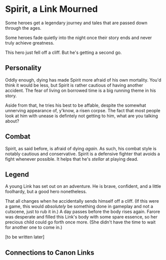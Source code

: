 Spirit, a Link Mourned
======================

Some heroes get a legendary journey and tales that are passed down through the
ages.

Some heroes fade quietly into the night once their story ends and never truly
achieve greatness.

This hero just fell off a cliff. But he's getting a second go.

Personality
-----------

Oddly enough, dying has made Spirit more afraid of his own mortality. You'd
think it would be less, but Spirit is rather cautious of having another
accident. The fear of living on borrowed time is a big running theme in his
story.

Aside from that, he tries his best to be affable, despite the somewhat
unnerving appearance of, y'know, a risen corpse. The fact that most people
look at him with unease is defintely not getting to him, what are you talking
about?

Combat
------

Spirit, as said before, is afraid of dying _again_. As such, his combat style
is notably cautious and conservative. Spirit is a defensive fighter that avoids
a fight whenever possible. It helps that he's _stellar_ at playing dead.

Legend
------

A young Link has set out on an adventure. He is brave, confident, and a little
foolhardy, but a good hero nonetheless.

That all changes when he accidentally sends himself off a cliff. (If this were
a game, this would _absolutely_ be something done in gameplay and not a
cutscene, just to rub it in.) A day passes before the body rises again. Farore
was desperate and filled this Link's body with some spare essence, so her
precious child could go forth once more. (She didn't have the time to wait for
another one to come in.)

[to be written later]

Connections to Canon Links
--------------------------
